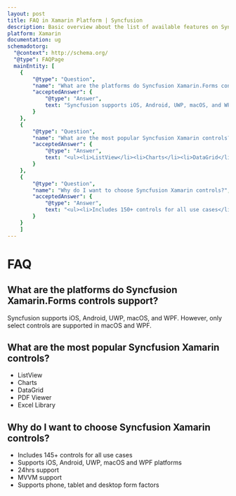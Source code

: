 ```yaml
---
layout: post
title: FAQ in Xamarin Platform | Syncfusion
description: Basic overview about the list of available features on Syncfusion Xamarin.Forms components and steps to use the guide.
platform: Xamarin
documentation: ug
schemadotorg:
  "@context": http://schema.org/
  "@type": FAQPage
  mainEntity: [
	{
		"@type": "Question",
		"name": "What are the platforms do Syncfusion Xamarin.Forms controls support?",
		"acceptedAnswer": {
			"@type": "Answer",
			text: "Syncfusion supports iOS, Android, UWP, macOS, and WPF. However, only select controls are supported in macOS and WPF."
		}
	},
	{
		"@type": "Question",
		"name": "What are the most popular Syncfusion Xamarin controls?",
		"acceptedAnswer": {
			"@type": "Answer",
			text: "<ul><li>ListView</li><li>Charts</li><li>DataGrid</li><li>PDF Viewer</li><li>Excel Library</li></ul>"
		}
	},
	{
		"@type": "Question",
		"name": "Why do I want to choose Syncfusion Xamarin controls?",
		"acceptedAnswer": {
			"@type": "Answer",
			text: "<ul><li>Includes 150+ controls for all use cases</li><li>Supports iOS, Android, UWP, macOS and WPF platforms</li><li>24hrs support</li><li>MVVM support</li><li>Supports phone, tablet and desktop form factors</li></ul>"
		}
	}
	]
--- 
```


# FAQ

## What are the platforms do Syncfusion Xamarin.Forms controls support?

Syncfusion supports iOS, Android, UWP, macOS, and WPF. However, only select controls are supported in macOS and WPF.

## What are the most popular Syncfusion Xamarin controls?

* ListView
* Charts
* DataGrid
* PDF Viewer
* Excel Library

## Why do I want to choose Syncfusion Xamarin controls?

* Includes 145+ controls for all use cases
* Supports iOS, Android, UWP, macOS and WPF platforms
* 24hrs support
* MVVM support
* Supports phone, tablet and desktop form factors


